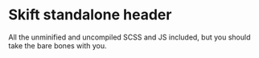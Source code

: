# Skift standalone header

All the unminified and uncompiled SCSS and JS included, but you should take the bare bones with you.